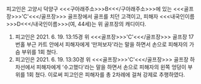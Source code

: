 피고인은 고양시 덕양구 <<<구아래주소>>>B<<</구아래주소>>>에 있는 <<<골프장>>>'C'<<</골프장>>> 골프장에서 골프를 치던 고객이고, 피해자 <<<내국인이름>>>D<<</내국인이름>>>(여, 44세)는 위 골프장의 캐디이다.
1. 피고인은 2021. 6. 19. 13:15경 위 <<<골프장>>>'C'<<</골프장>>> 골프장 17번홀 부근 카트 안에서 피해자에게 ‘만져보자'라는 말을 하면서 손으로 피해자의 가슴 부위를 1회 쳤다.
2. 피고인은 2021. 6. 19. 13:30경 위 <<<골프장>>>'C'<<</골프장>>> 골프장 하차선에서 피해자에게 ‘수고했다'라는 말을 하면서 손으로 피해자의 왼쪽 엉덩이 부위를 1회 쳤다.
이로써 피고인은 피해자를 총 2차례에 걸쳐 강제로 추행하였다.